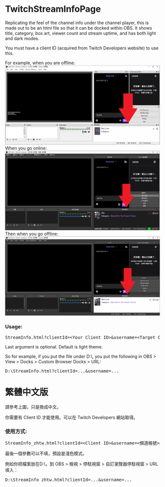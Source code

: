 # TwitchStreamInfoPage
Replicating the feel of the channel info under the channel player, this is made out to be an html file so that it can be docked within OBS. It shows title, category, box art, viewer count and stream uptime, and has both light and dark modes.

You must have a client ID (acquired from Twitch Developers website) to use this.

For example, when you are offline:
![Demo1](https://raw.githubusercontent.com/janumeke/assets/master/TwitchStreamInfoPage/demo1.png)
When you go online:
![Demo2](https://raw.githubusercontent.com/janumeke/assets/master/TwitchStreamInfoPage/demo2.png)
Then when you go offline:
![Demo3](https://raw.githubusercontent.com/janumeke/assets/master/TwitchStreamInfoPage/demo3.png)

### Usage:
<pre>StreamInfo.html?clientId=&lt;Your Client ID&gt;&username=&lt;Target Channel's Username&gt;&dark=true</pre>
Last argument is optional. Default is light theme.

So for example, if you put the file under D:\\, you put the following in OBS &gt; View &gt; Docks &gt; Custom Browser Docks &gt; URL:
<pre>D:\StreamInfo.html?clientId=...&username=...</pre>

# 繁體中文版
請參考上圖，只是換成中文。

你需要有 Client ID 才能使用。可以在 Twitch Developers 網站取得。
### 使用方式:
<pre>StreamInfo_zhtw.html?clientId=&lt;Client ID&gt;&username=&lt;頻道帳號&gt;&dark=true</pre>
最後一個參數可以不填，預設是淺色模式。

例如你把檔案放在D:\，到 OBS &gt; 檢視 &gt; 停駐視窗 &gt; 自訂瀏覽器停駐視窗 &gt; URL 填入：
<pre>D:\StreamInfo_zhtw.html?clientId=...&username=...</pre>
